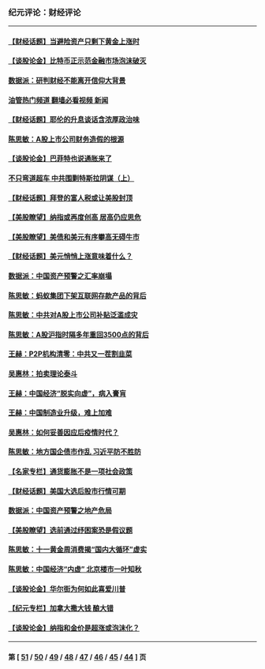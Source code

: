 ### 纪元评论：财经评论
---
#### [【财经话题】当避险资产只剩下黄金上涨时](../../pages/nsc1026/n12975626.md?06030330) 
#### [【谈股论金】比特币正示范金融市场泡沫破灭](../../pages/nsc1026/n12961769.md?06030330) 
#### [数据派：研判财经不能离开信仰大背景](../../pages/nsc1026/n12932684.md?06030330) 
#### [油管热门频道 翻墙必看视频 新闻](ok?06030330)
#### [【财经话题】耶伦的升息谈话含浓厚政治味](../../pages/nsc1026/n12927299.md?06030330) 
#### [陈思敏：A股上市公司财务造假的根源](../../pages/nsc1026/n11229323.md?06030330) 
#### [【谈股论金】巴菲特也说通胀来了](../../pages/nsc1026/n12922463.md?06030330) 
#### [不只弯道超车 中共围剿特斯拉阴谋（上）](../../pages/nsc1026/n12919595.md?06030330) 
#### [【财经话题】拜登的富人税或让美股封顶](../../pages/nsc1026/n12899125.md?06030330) 
#### [【美股瞭望】纳指或再度创高 居高仍应思危](../../pages/nsc1026/n12878350.md?06030330) 
#### [【美股瞭望】美债和美元有序攀高无碍牛市](../../pages/nsc1026/n12844459.md?06030330) 
#### [【财经话题】美元悄悄上涨意味着什么？](../../pages/nsc1026/n12798222.md?06030330) 
#### [数据派：中国资产预警之汇率崩塌](../../pages/nsc1026/n12774242.md?06030330) 
#### [陈思敏：蚂蚁集团下架互联网存款产品的背后](../../pages/nsc1026/n12719862.md?06030330) 
#### [陈思敏：中共对A股上市公司补贴泛滥成灾](../../pages/nsc1026/n12713263.md?06030330) 
#### [陈思敏：A股沪指时隔多年重回3500点的背后](../../pages/nsc1026/n12675538.md?06030330) 
#### [王赫：P2P机构清零：中共又一茬割韭菜](../../pages/nsc1026/n12614544.md?06030330) 
#### [吴惠林：拍卖理论泰斗](../../pages/nsc1026/n12591360.md?06030330) 
#### [王赫：中国经济“脱实向虚”，病入膏肓](../../pages/nsc1026/n12564946.md?06030330) 
#### [王赫：中国制造业升级，难上加难](../../pages/nsc1026/n12559461.md?06030330) 
#### [吴惠林：如何妥善因应后疫情时代？](../../pages/nsc1026/n12553885.md?06030330) 
#### [陈思敏：地方国企债市作乱 习近平防不胜防](../../pages/nsc1026/n12553384.md?06030330) 
#### [【名家专栏】通货膨胀不是一项社会政策](../../pages/nsc1026/n12528711.md?06030330) 
#### [【财经话题】美国大选后股市行情可期](../../pages/nsc1026/n12514949.md?06030330) 
#### [数据派：中国资产预警之地产危局](../../pages/nsc1026/n12490884.md?06030330) 
#### [【美股瞭望】选前通过纾困案恐是假议题](../../pages/nsc1026/n12487724.md?06030330) 
#### [陈思敏：十一黄金周消费揭“国内大循环”虚实](../../pages/nsc1026/n12468798.md?06030330) 
#### [陈思敏：中国经济“内虚” 北京楼市一叶知秋](../../pages/nsc1026/n12464918.md?06030330) 
#### [【谈股论金】华尔街为何如此喜爱川普](../../pages/nsc1026/n12460691.md?06030330) 
#### [【纪元专栏】加拿大撒大钱 酿大错](../../pages/nsc1026/n12406564.md?06030330) 
#### [【谈股论金】纳指和金价是超涨或泡沫化？](../../pages/nsc1026/n12315192.md?06030330) 

---
#### 第 [ [51](./51.md?06030330) / [50](./50.md?06030330) / [49](./49.md?06030330) / [48](./48.md?06030330) / [47](./47.md?06030330) / [46](./46.md?06030330) / [45](./45.md?06030330) / [44](./44.md?06030330) ] 页
